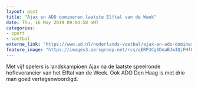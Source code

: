 ```yaml
---
layout: post
title: "Ajax en ADO domineren laatste Elftal van de Week"
date: Thu, 16 May 2019 09:04:58 GMT
categories: 
- sport 
- voetbal 
externe_link: "https://www.ad.nl/nederlands-voetbal/ajax-en-ado-domineren-laatste-elftal-van-de-week~a5c01b43/"
feature_image: "https://images3.persgroep.net/rcs/qERPJCgSDeaBJmIQjFHfURHoryY/diocontent/148504495/_fitwidth/400/?appId=21791a8992982cd8da851550a453bd7f&quality=0.7"
---
```


Met vijf spelers is landskampioen Ajax na de laatste speelronde hofleverancier van het Elftal van de Week. Ook ADO Den Haag is met drie man goed vertegenwoordigd.
